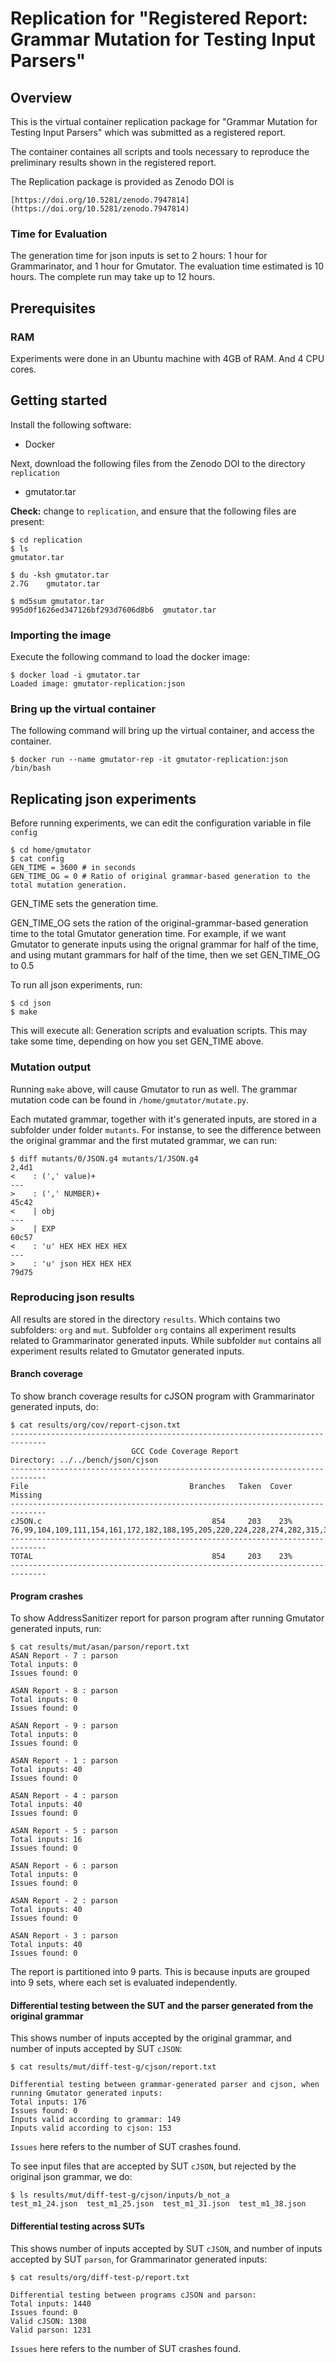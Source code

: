 # Replication for "Registered Report: Grammar Mutation for Testing Input Parsers"

##  Overview

This is the virtual container replication package for
 "Grammar Mutation for Testing Input Parsers"
 which was submitted as a registered report.

The container containes all scripts and tools necessary to reproduce the preliminary results shown in the registered report.

The Replication package is provided as Zenodo DOI is

```
[https://doi.org/10.5281/zenodo.7947814](https://doi.org/10.5281/zenodo.7947814)
```

### Time for Evaluation

The generation time for json inputs is set to 2 hours: 1 hour for Grammarinator, and 1 hour for Gmutator.
The evaluation time estimated is 10 hours.
The complete run may take up to 12 hours.

## Prerequisites

### RAM
Experiments were done in an Ubuntu machine with 4GB of RAM. And 4 CPU cores.

##  Getting started

Install the following software:

* Docker

Next, download the following files from the Zenodo DOI
to the directory `replication`

* gmutator.tar

**Check:** change to `replication`, and ensure that the following files are
present:

```
$ cd replication
$ ls
gmutator.tar

$ du -ksh gmutator.tar
2.7G    gmutator.tar

$ md5sum gmutator.tar
995d0f1626ed347126bf293d7606d8b6  gmutator.tar
```
### Importing the image

Execute the following command to load the docker image:

```
$ docker load -i gmutator.tar
Loaded image: gmutator-replication:json
```

### Bring up the virtual container

The following command will bring up the virtual container, and access the container.

```
$ docker run --name gmutator-rep -it gmutator-replication:json /bin/bash
```

## Replicating json experiments

Before running experiments, we can edit the configuration variable in file `config`

```
$ cd home/gmutator
$ cat config
GEN_TIME = 3600 # in seconds
GEN_TIME_OG = 0 # Ratio of original grammar-based generation to the total mutation generation.
```

GEN_TIME sets the generation time.

GEN_TIME_OG sets the ration of the original-grammar-based generation time to the total Gmutator generation time. For example, if we want Gmutator to generate inputs using the orignal grammar for half of the time, and using mutant grammars for half of the time, then we set GEN_TIME_OG to 0.5


To run all json experiments, run:

```
$ cd json
$ make
```

This will execute all: Generation scripts and evaluation scripts. This may take some time, depending on how you set GEN_TIME above.

### Mutation output

Running `make` above, will cause Gmutator to run as well. The grammar mutation code can be found in `/home/gmutator/mutate.py`.

Each mutated grammar, together with it's generated inputs, are stored in a subfolder under folder `mutants`. For instanse, to see the difference between the original grammar and the first mutated grammar, we can run:

```
$ diff mutants/0/JSON.g4 mutants/1/JSON.g4
2,4d1
<    : (',' value)+
---
>    : (',' NUMBER)+
45c42
<    | obj
---
>    | EXP
60c57
<    : 'u' HEX HEX HEX HEX
---
>    : 'u' json HEX HEX HEX
79d75
```

### Reproducing json results

All results are stored in the directory `results`. Which contains two subfolders: `org` and `mut`. Subfolder `org` contains all experiment results related to Grammarinator generated inputs. While subfolder `mut` contains all experiment results related to Gmutator generated inputs.

#### Branch coverage

To show branch coverage results for cJSON program with Grammarinator generated inputs, do:

```
$ cat results/org/cov/report-cjson.txt
------------------------------------------------------------------------------
                           GCC Code Coverage Report
Directory: ../../bench/json/cjson
------------------------------------------------------------------------------
File                                    Branches   Taken  Cover   Missing
------------------------------------------------------------------------------
cJSON.c                                      854     203    23%   76,99,104,109,111,154,161,172,182,188,195,205,220,224,228,274,282,315,345,349,378,383,389,396,401,406,409,423,427,440,448,464,484,490,500,508,515,522,524,548,552,556,587,624,654,660,706,715,720,730,738,756,761,813,818,836,842,845,855,857,870,881,887,900,902,911,965,970,975,986,991,1009,1020,1032,1035,1040,1048,1053,1059,1063,1068,1100,1106,1113,1116,1124,1138,1143,1166,1172,1183,1196,1214,1221,1228,1235,1243,1248,1253,1258,1271,1276,1280,1289,1298,1311,1318,1346,1352,1360,1367,1380,1408,1410,1426,1441,1449,1458,1460,1465,1467,1469,1474,1485,1502,1508,1515,1521,1534,1566,1580,1582,1597,1612,1618,1620,1627,1633,1635,1639,1643,1651,1657,1659,1664,1671,1678,1680,1684,1689,1699,1700,1704,1707,1725,1732,1747,1753,1764,1776,1782,1784,1791,1826,1832,1848,1855,1863,1900,1905,1913,1921,1945,1955,1966,1978,1990,2002,2014,2026,2038,2050,2062,2073,2078,2083,2089,2103,2145,2151,2160,2172,2177,2185,2189,2193,2207,2217,2223,2249,2260,2271,2282,2284,2293,2299,2303,2319,2323,2336,2348,2358,2369,2373,2386,2397,2413,2419,2422,2427,2448,2455,2458,2463,2484,2491,2494,2499,2520,2527,2530,2535,2558,2564,2572,2575,2580,2582,2583,2589,2595,2598,2602,2621,2633,2638,2640,2644,2649,2653,2657,2660,2665,2668,2674,2678,2680,2701,2711,2721,2732,2741,2751,2761,2771,2781,2791,2801,2807,2824,2829,2838,2846,2850,2862,2864,2874,2885,2889,2894,2902,2905,2910,2944,2951
------------------------------------------------------------------------------
TOTAL                                        854     203    23%
------------------------------------------------------------------------------
```

#### Program crashes

To show AddressSanitizer report for parson program after running Gmutator generated inputs, run:

```
$ cat results/mut/asan/parson/report.txt
ASAN Report - 7 : parson
Total inputs: 0
Issues found: 0

ASAN Report - 8 : parson
Total inputs: 0
Issues found: 0

ASAN Report - 9 : parson
Total inputs: 0
Issues found: 0

ASAN Report - 1 : parson
Total inputs: 40
Issues found: 0

ASAN Report - 4 : parson
Total inputs: 40
Issues found: 0

ASAN Report - 5 : parson
Total inputs: 16
Issues found: 0

ASAN Report - 6 : parson
Total inputs: 0
Issues found: 0

ASAN Report - 2 : parson
Total inputs: 40
Issues found: 0

ASAN Report - 3 : parson
Total inputs: 40
Issues found: 0
```

The report is partitioned into 9 parts. This is because inputs are grouped into 9 sets, where each set is evaluated independently.

#### Differential testing between the SUT and the parser generated from the original grammar

This shows number of inputs accepted by the original grammar, and number of inputs accepted by SUT `cJSON`:

```
$ cat results/mut/diff-test-g/cjson/report.txt

Differential testing between grammar-generated parser and cjson, when running Gmutator generated inputs:
Total inputs: 176
Issues found: 0
Inputs valid according to grammar: 149
Inputs valid according to cjson: 153
```

`Issues` here refers to the number of SUT crashes found.

To see input files that are accepted by SUT `cJSON`, but rejected by the original json grammar, we do:

```
$ ls results/mut/diff-test-g/cjson/inputs/b_not_a
test_m1_24.json  test_m1_25.json  test_m1_31.json  test_m1_38.json
```

#### Differential testing across SUTs

This shows number of inputs accepted by SUT `cJSON`, and number of inputs accepted by SUT `parson`, for Grammarinator generated inputs:

```
$ cat results/org/diff-test-p/report.txt

Differential testing between programs cJSON and parson:
Total inputs: 1440
Issues found: 0
Valid cJSON: 1308
Valid parson: 1231

```

`Issues` here refers to the number of SUT crashes found.

